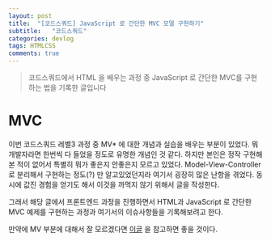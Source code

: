 ```yaml
---
layout: post
title:  "[코드스쿼드] JavaScript 로 간단한 MVC 모델 구현하기"
subtitle:   "코드스쿼드"
categories: devlog
tags: HTMLCSS
comments: true
---
```


> 코드스쿼드에서  HTML 을 배우는 과정 중 JavaScript 로 간단한 MVC를 구현하는 법을 기록한 글입니다

# MVC

이번 코드스쿼드 레벨3 과정 중 MV* 에 대한 개념과 실습을 배우는 부분이 있었다. 뭐 개발자라면 한번씩 다 들었을 정도로 유명한 개념인 것 같다. 하지만 본인은 정작 구현해본 적이 없어서 특별히 뭐가 좋은지 안좋은지 모르고 있었다. Model-View-Controller 로 분리해서 구현하는 정도(?) 만 알고있었던지라 여기서 굉장히 많은 난항을 겪었다. 동시에 값진 경험을 얻기도 해서 이것을 까먹지 않기 위해서 글을 작성한다.

그래서 해당 글에서 프론트엔드 과정을 진행하면서 HTML과 JavaScript 로 간단한 MVC 예제를 구현하는 과정과 여기서의 이슈사항들을 기록해보려고 한다.

만약에 MV 부분에 대해서 잘 모르겠다면 [이글](https://antaehyeon.github.io/devlog/2018/07/14/%EC%BD%94%EB%93%9C%EC%8A%A4%EC%BF%BC%EB%93%9C-MV%EC%97%AD%ED%95%A0%EB%82%98%EB%88%84%EA%B8%B0/) 을 참고하면 좋을 것이다.

